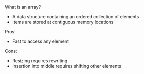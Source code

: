What is an array?
- A data structure containing an ordered collection of elements
- Items are stored at contiguous memory locations

Pros:
- Fast to access any element

Cons:
- Resizing requires rewriting
- Insertion into middle requires shifting other elements
